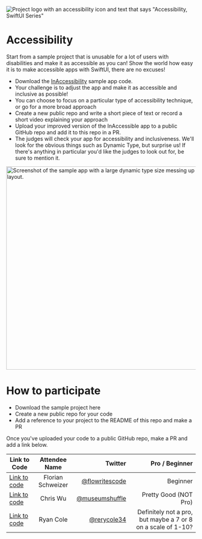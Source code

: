 ![Project logo with an accessibility icon and text that says "Accessibility, SwiftUI Series"](https://www.swiftuiseries.com/images/events/banner-accessibility.png)

# Accessibility

Start from a sample project that is unusable for a lot of users with disabilities and make it as accessible as you can! Show the world how easy it is to make accessible apps with SwiftUI, there are no excuses!

- Download the [InAccessibility](https://github.com/jordibruin/InAccessibility) sample app code.
- Your challenge is to adjust the app and make it as accessible and inclusive as possible!
- You can choose to focus on a particular type of accessibility technique, or go for a more broad approach
- Create a new public repo and write a short piece of text or record a short video explaining your approach
- Upload your improved version of the InAccessible app to a public GitHub repo and add it to this repo in a PR.
- The judges will check your app for accessibility and inclusiveness. We'll look for the obvious things such as Dynamic Type, but surprise us! If there's anything in particular you'd like the judges to look out for, be sure to mention it.
         
<img width="540" alt="Screenshot of the sample app with a large dynamic type size messing up the layout." src="https://user-images.githubusercontent.com/170948/169714433-0f8ca39d-d063-4196-b554-eccfa4a4f251.png">

# How to participate

- Download the sample project here
- Create a new public repo for your code
- Add a reference to your project to the README of this repo and make a PR

Once you've uploaded your code to a public GitHub repo, make a PR and add a link below.

| Link to Code  | Attendee Name    | Twitter                                   | Pro / Beginner |
 | ------------- |:----------------:| ------------------------------------------------:|--------:|
 | [Link to code](https://github.com/chFlorian/InAccessibility)  | Florian Schweizer     | [@flowritescode](https://www.twitter.com/flowritescode)    | Beginner |
 | [Link to code](https://github.com/shiftingsand/InAccessibility-cwu) | Chris Wu | [@museumshuffle](https://twitter.com/MuseumShuffle) | Pretty Good (NOT Pro) | 
  | [Link to code](https://github.com/rcole34/InAccessibility) | Ryan Cole | [@rerycole34](https://twitter.com/rerycole34) | Definitely not a pro, but maybe a 7 or 8 on a scale of 1-10? | 
